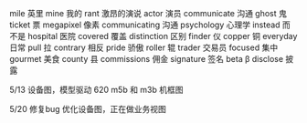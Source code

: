 mile            英里
mine            我的
rant            激昂的演说
actor           演员
communicate         沟通
ghost           鬼
ticket          票
megapixel           像素
communicating           沟通
psychology          心理学
instead         而不是
hospital            医院
covered         覆盖
distinction         区别
finder          仪
copper          铜
everyday            日常
pull            拉
contrary            相反
pride           骄傲
roller          辊
trader          交易员
focused         集中
gourmet         美食
county          县
commissions         佣金
signature           签名
beta            β
disclose            披露


5/13 设备图，模型驱动 620 m5b 和 m3b 机框图

5/20 修复bug 优化设备图，正在做业务视图

